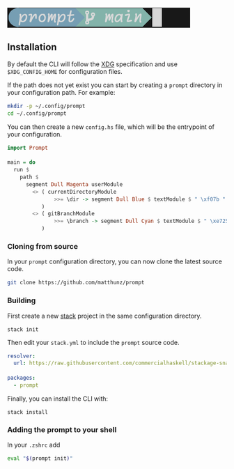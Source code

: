 ![Demo](https://github.com/matthunz/prompt/blob/main/demo.png?raw=true)

## Installation

By default the CLI will follow the [XDG](https://specifications.freedesktop.org/basedir-spec/basedir-spec-latest.html) specification
and use `$XDG_CONFIG_HOME` for configuration files.

If the path does not yet exist you can start by creating a `prompt` directory in your configuration path.
For example:
```sh
mkdir -p ~/.config/prompt
cd ~/.config/prompt
```

You can then create a new `config.hs` file, which will be the entrypoint of your configuration.
```hs
import Prompt

main = do
  run $
    path $
      segment Dull Magenta userModule
        <> ( currentDirectoryModule
               >>= \dir -> segment Dull Blue $ textModule $ " \xf07b " ++ dir
           )
        <> ( gitBranchModule
               >>= \branch -> segment Dull Cyan $ textModule $ " \xe725 " ++ branch
           )
```

### Cloning from source
In your `prompt` configuration directory, you can now clone the latest source code.
```sh
git clone https://github.com/matthunz/prompt
```

### Building
First create a new [stack](https://docs.haskellstack.org/en/stable/) project in the same configuration directory.
```
stack init
```

Then edit your `stack.yml` to include the `prompt` source code.
```yml
resolver:
  url: https://raw.githubusercontent.com/commercialhaskell/stackage-snapshots/master/lts/22/25.yaml

packages:
  - prompt
```

Finally, you can install the CLI with:
```
stack install
```

### Adding the prompt to your shell
In your `.zshrc` add
```sh
eval "$(prompt init)"
```
